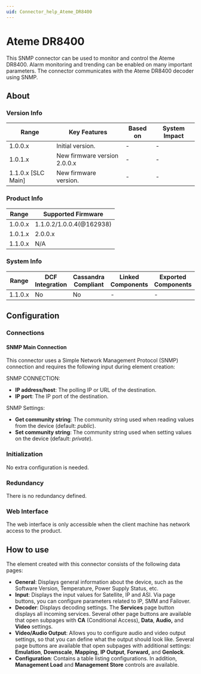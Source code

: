 ```yaml
---
uid: Connector_help_Ateme_DR8400
---
```


# Ateme DR8400

This SNMP connector can be used to monitor and control the Ateme DR8400. Alarm monitoring and trending can be enabled on many important parameters. The connector communicates with the Ateme DR8400 decoder using SNMP.

## About

### Version Info

| Range              | Key Features                 | Based on | System Impact |
|--------------------|------------------------------|----------|---------------|
| 1.0.0.x            | Initial version.             | -        | -             |
| 1.0.1.x            | New firmware version 2.0.0.x | -        | -             |
| 1.1.0.x [SLC Main] | New firmware version.        | -        | -             |

### Product Info

| Range     | Supported Firmware       |
|-----------|--------------------------|
| 1.0.0.x   | 1.1.0.2/1.0.0.4(@162938) |
| 1.0.1.x   | 2.0.0.x                  |
| 1.1.0.x   | N/A                      |

### System Info

| Range     | DCF Integration     | Cassandra Compliant     | Linked Components     | Exported Components     |
|-----------|---------------------|-------------------------|-----------------------|-------------------------|
| 1.1.0.x   | No                  | No                      | -                     | -                       |

## Configuration

### Connections

#### SNMP Main Connection

This connector uses a Simple Network Management Protocol (SNMP) connection and requires the following input during element creation:

SNMP CONNECTION:

- **IP address/host**: The polling IP or URL of the destination.
- **IP port**: The IP port of the destination.

SNMP Settings:

- **Get community string**: The community string used when reading values from the device (default: *public*).
- **Set community string**: The community string used when setting values on the device (default: *private*).

### Initialization

No extra configuration is needed.

### Redundancy

There is no redundancy defined.

### Web Interface

The web interface is only accessible when the client machine has network access to the product.

## How to use

The element created with this connector consists of the following data pages:

- **General**: Displays general information about the device, such as the Software Version, Temperature, Power Supply Status, etc.
- **Input**: Displays the input values for Satellite, IP and ASI. Via page buttons, you can configure parameters related to IP, SMM and Failover.
- **Decoder**: Displays decoding settings. The **Services** page button displays all incoming services. Several other page buttons are available that open subpages with **CA** (Conditional Access), **Data**, **Audio,** and **Video** settings.
- **Video/Audio Output**: Allows you to configure audio and video output settings, so that you can define what the output should look like. Several page buttons are available that open subpages with additional settings: **Emulation**, **Downscale**, **Mapping**, **IP Output**, **Forward,** and **Genlock**.
- **Configuration**: Contains a table listing configurations. In addition, **Management Load** and **Management Store** controls are available.
